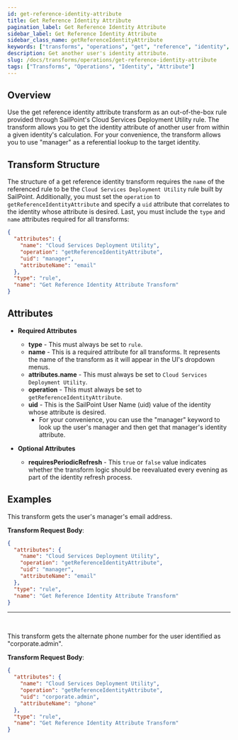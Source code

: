 ```yaml
---
id: get-reference-identity-attribute
title: Get Reference Identity Attribute
pagination_label: Get Reference Identity Attribute
sidebar_label: Get Reference Identity Attribute
sidebar_class_name: getReferenceIdentityAttribute
keywords: ["transforms", "operations", "get", "reference", "identity", "attribute"]
description: Get another user's identity attribute.
slug: /docs/transforms/operations/get-reference-identity-attribute
tags: ["Transforms", "Operations", "Identity", "Attribute"]
---
```


## Overview

Use the get reference identity attribute transform as an out-of-the-box rule provided through SailPoint's Cloud Services Deployment Utility rule. The transform allows you to get the identity attribute of another user from within a given identity's calculation. For your convenience, the transform allows you to use "manager" as a referential lookup to the target identity.

## Transform Structure

The structure of a get reference identity transform requires the `name` of the referenced rule to be the `Cloud Services Deployment Utility` rule built by SailPoint. Additionally, you must set the `operation` to `getReferenceIdentityAttribute` and specify a `uid` attribute that correlates to the identity whose attribute is desired. Last, you must include the `type` and `name` attributes required for all transforms:

```json
{
  "attributes": {
    "name": "Cloud Services Deployment Utility",
    "operation": "getReferenceIdentityAttribute",
    "uid": "manager",
    "attributeName": "email"
  },
  "type": "rule",
  "name": "Get Reference Identity Attribute Transform"
}
```

## Attributes

- **Required Attributes**
  - **type** - This must always be set to `rule`.
  - **name** - This is a required attribute for all transforms. It represents the name of the transform as it will appear in the UI's dropdown menus.
  - **attributes.name** - This must always be set to `Cloud Services Deployment Utility`.
  - **operation** - This must always be set to `getReferenceIdentityAttribute`.
  - **uid** - This is the SailPoint User Name (uid) value of the identity whose attribute is desired.
    - For your convenience, you can use the "manager" keyword to look up the user's manager and then get that manager's identity attribute.

- **Optional Attributes**
  - **requiresPeriodicRefresh** - This `true` or `false` value indicates whether the transform logic should be reevaluated every evening as part of the identity refresh process.

## Examples

This transform gets the user's manager's email address.

**Transform Request Body**:

```json
{
  "attributes": {
    "name": "Cloud Services Deployment Utility",
    "operation": "getReferenceIdentityAttribute",
    "uid": "manager",
    "attributeName": "email"
  },
  "type": "rule",
  "name": "Get Reference Identity Attribute Transform"
}
```

---

<p>&nbsp;</p>

This transform gets the alternate phone number for the user identified as "corporate.admin".

**Transform Request Body**:

```json
{
  "attributes": {
    "name": "Cloud Services Deployment Utility",
    "operation": "getReferenceIdentityAttribute",
    "uid": "corporate.admin",
    "attributeName": "phone"
  },
  "type": "rule",
  "name": "Get Reference Identity Attribute Transform"
}
```
